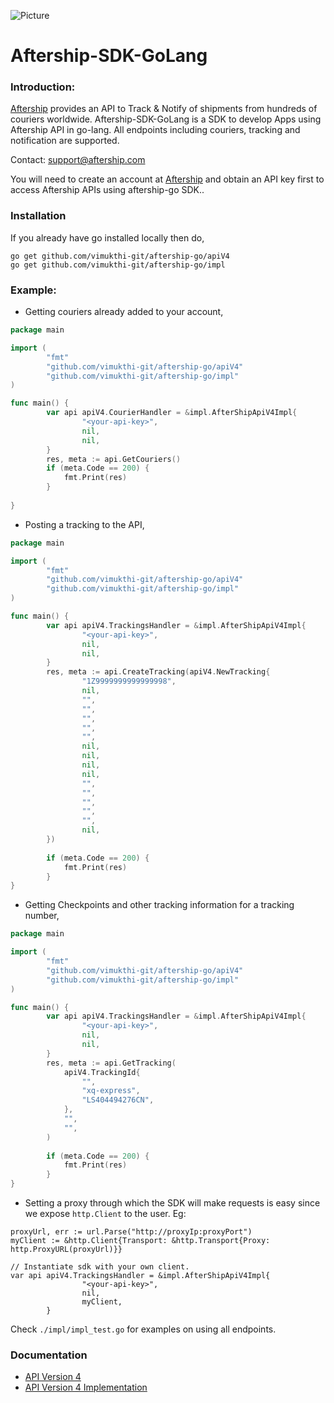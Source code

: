 ![Picture](https://www.aftership.com/assets/common/img/logo-aftership-premium-bright.png)

Aftership-SDK-GoLang 
============

### Introduction:

[Aftership](https://aftership.com) provides an API to Track & Notify of shipments from hundreds of couriers worldwide. Aftership-SDK-GoLang is a SDK to develop Apps using Aftership API in go-lang. All endpoints including couriers, tracking and notification are supported.

Contact: <support@aftership.com>

You will need to create an account at [Aftership](https://aftership.com) and obtain an API key first to access Aftership APIs using aftership-go SDK..

### Installation
If you already have go installed locally then do,
````
go get github.com/vimukthi-git/aftership-go/apiV4
go get github.com/vimukthi-git/aftership-go/impl
````
### Example:

- Getting couriers already added to your account,

```go
package main

import (
        "fmt"
        "github.com/vimukthi-git/aftership-go/apiV4"
        "github.com/vimukthi-git/aftership-go/impl"
)

func main() {
        var api apiV4.CourierHandler = &impl.AfterShipApiV4Impl{
                "<your-api-key>",
                nil,
                nil,
        }
        res, meta := api.GetCouriers()
        if (meta.Code == 200) {
            fmt.Print(res)
        }
        
}

```

- Posting a tracking to the API,

````go
package main

import (
        "fmt"
        "github.com/vimukthi-git/aftership-go/apiV4"
        "github.com/vimukthi-git/aftership-go/impl"
)

func main() {
        var api apiV4.TrackingsHandler = &impl.AfterShipApiV4Impl{
                "<your-api-key>",
                nil,
                nil,
        }
        res, meta := api.CreateTracking(apiV4.NewTracking{
                "1Z9999999999999998",
                nil,
                "",
                "",
                "",
                "",
                "",
                nil,
                nil,
                nil,
                nil,
                "",
                "",
                "",
                "",
                "",
                nil,
        })
        
        if (meta.Code == 200) {
            fmt.Print(res)
        }
}

````

- Getting Checkpoints and other tracking information for a tracking number,

````go
package main

import (
        "fmt"
        "github.com/vimukthi-git/aftership-go/apiV4"
        "github.com/vimukthi-git/aftership-go/impl"
)

func main() {
        var api apiV4.TrackingsHandler = &impl.AfterShipApiV4Impl{
                "<your-api-key>",
                nil,
                nil,
        }
        res, meta := api.GetTracking(
            apiV4.TrackingId{
                "",
                "xq-express",
                "LS404494276CN",
            }, 
            "",
            "",
        )
        
        if (meta.Code == 200) {
            fmt.Print(res)
        }
}

````

- Setting a proxy through which the SDK will make requests is easy since we expose `http.Client` to the user. Eg: 

````
proxyUrl, err := url.Parse("http://proxyIp:proxyPort")
myClient := &http.Client{Transport: &http.Transport{Proxy: http.ProxyURL(proxyUrl)}}

// Instantiate sdk with your own client.
var api apiV4.TrackingsHandler = &impl.AfterShipApiV4Impl{
                "<your-api-key>",
                nil,
                myClient,
        }
````

Check `./impl/impl_test.go` for examples on using all endpoints.

### Documentation

- [API Version 4](https://godoc.org/github.com/vimukthi-git/Aftership-SDK-GoLang/apiV4)
- [API Version 4 Implementation](https://godoc.org/github.com/vimukthi-git/Aftership-SDK-GoLang/impl)
